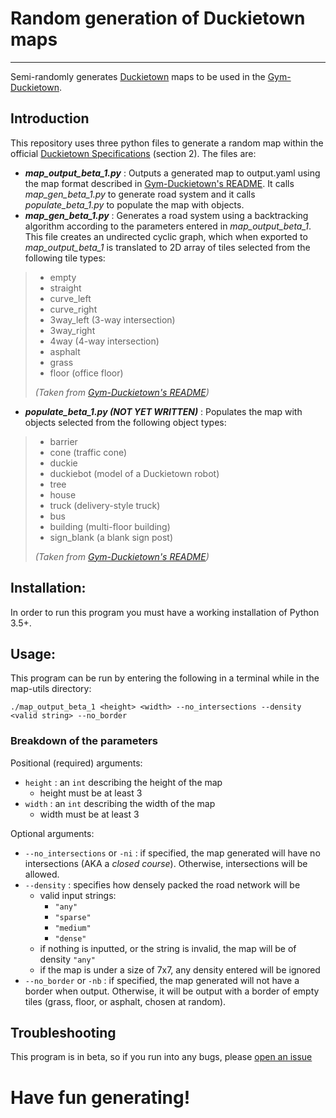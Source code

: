 # **Random generation of Duckietown maps**
___
Semi-randomly generates [Duckietown](http://duckietown.org/) maps to be used in the [Gym-Duckietown](https://github.com/duckietown/gym-duckietown).

## Introduction
This repository uses three python files to generate a random
map within the official [Duckietown Specifications](https://docs.duckietown.org/opmanual_duckietown/out/duckietown_specs.html) (section 2). The files are:

* ***map_output_beta_1.py*** : Outputs a generated map to output.yaml using the map format described in [Gym-Duckietown's README](https://github.com/duckietown/gym-duckietown/blob/master/README.md). It calls *map_gen_beta_1.py* to generate road system and it calls *populate_beta_1.py* to populate the map with objects.
* ***map_gen_beta_1.py*** : Generates a road system using a backtracking algorithm
according to the parameters entered in *map_output_beta_1*. This file creates an
undirected cyclic graph, which when exported to *map_output_beta_1* is translated
to 2D array of tiles selected from the following tile types:
>- empty
>- straight
>- curve_left
>- curve_right
>- 3way_left (3-way intersection)
>- 3way_right
>- 4way (4-way intersection)
>- asphalt
>- grass
>- floor (office floor)
>
>*(Taken from [Gym-Duckietown's README](https://github.com/duckietown/gym-duckietown/blob/master/README.md))*
* ***populate_beta_1.py (NOT YET WRITTEN)*** : Populates the map with objects selected from the following object types:

>- barrier
>- cone (traffic cone)
>- duckie
>- duckiebot (model of a Duckietown robot)
>- tree
>- house
>- truck (delivery-style truck)
>- bus
>- building (multi-floor building)
>- sign_blank (a blank sign post)
>
>*(Taken from [Gym-Duckietown's README](https://github.com/duckietown/gym-duckietown/blob/master/README.md))*



## Installation:
In order to run this program you must have a working installation of Python 3.5+.

## Usage:
This program can be run by entering the following in a terminal while in the map-utils directory:
```
./map_output_beta_1 <height> <width> --no_intersections --density <valid string> --no_border
```
### Breakdown of the parameters
Positional (required) arguments:
* `height` : an `int` describing the height of the map
    - height must be at least 3
* `width` : an `int` describing the width of the map
    - width must be at least 3

Optional arguments:
* `--no_intersections` or `-ni` : if specified, the map generated will have no intersections (AKA a *closed course*). Otherwise, intersections will be allowed.
* `--density` : specifies how densely packed the road network will be
    - valid input strings:
        - `"any"`
        - `"sparse"`
        - `"medium"`
        - `"dense"`
    - if nothing is inputted, or the string is invalid, the map will be of density `"any"`
    - if the map is under a size of 7x7, any density entered will be ignored
* `--no_border` or `-nb` : if specified, the map generated will not have a border when output. Otherwise, it will be output with a border of empty tiles (grass, floor, or asphalt, chosen at random).


## Troubleshooting
This program is in beta, so if you run into any bugs, please [open an issue](https://github.com/duckietown/map-utils/issues)

# Have fun generating!
